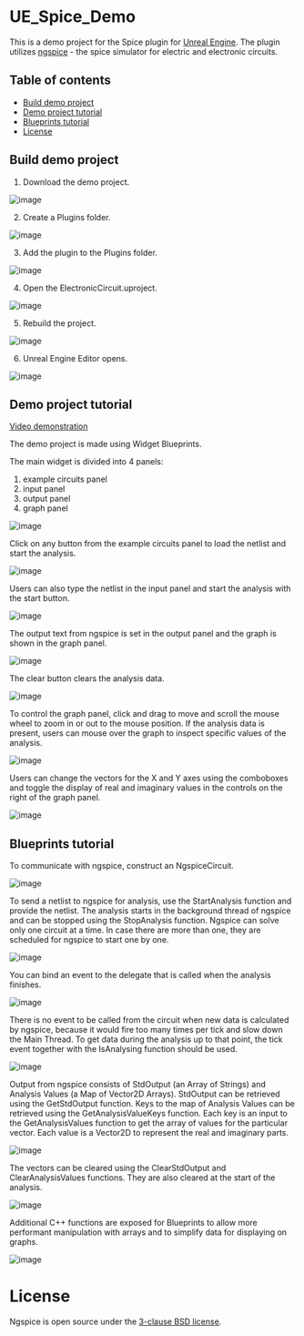 # UE_Spice_Demo
This is a demo project for the Spice plugin for [Unreal Engine](https://www.unrealengine.com). The plugin utilizes [ngspice](https://ngspice.sourceforge.io/) - the spice simulator for electric and electronic circuits.

## Table of contents
* [Build demo project](#build-demo-project)
* [Demo project tutorial](#demo-project-tutorial)
* [Blueprints tutorial](#blueprints-tutorial)
* [License](#license)

## Build demo project
1. Download the demo project.

![image](https://i.imgur.com/zGo7Soh.png)

2. Create a Plugins folder.

![image](https://i.imgur.com/lIf9K0M.png)

3. Add the plugin to the Plugins folder.

![image](https://i.imgur.com/Srvmf49.png)

4. Open the ElectronicCircuit.uproject.

![image](https://i.imgur.com/flSHs1U.png)

5. Rebuild the project.

![image](https://i.imgur.com/trg3tkL.png)

6. Unreal Engine Editor opens.

![image](https://i.imgur.com/WxxYVYe.png)

## Demo project tutorial
[Video demonstration](https://youtu.be/dlcTaUPAE0g)

The demo project is made using Widget Blueprints.

The main widget is divided into 4 panels:
1. example circuits panel
2. input panel
3. output panel
4. graph panel

![image](https://i.imgur.com/xSlKuWI.png)

Click on any button from the example circuits panel to load the netlist and start the analysis.

![image](https://i.imgur.com/gnQZKWi.png)

Users can also type the netlist in the input panel and start the analysis with the start button.

![image](https://i.imgur.com/tFgcALZ.png)

The output text from ngspice is set in the output panel and the graph is shown in the graph panel.

![image](https://i.imgur.com/B1GlR2q.png)

The clear button clears the analysis data.

![image](https://i.imgur.com/eYpa9CP.png)

To control the graph panel, click and drag to move and scroll the mouse wheel to zoom in or out to the mouse position. If the analysis data is present, users can mouse over the graph to inspect specific values of the analysis.

![image](https://i.imgur.com/9oQ0FmD.png)

Users can change the vectors for the X and Y axes using the comboboxes and toggle the display of real and imaginary values in the controls on the right of the graph panel.

![image](https://i.imgur.com/9xDY8uW.png)

## Blueprints tutorial
To communicate with ngspice, construct an NgspiceCircuit.

![image](https://i.imgur.com/fgRiYvh.png)

To send a netlist to ngspice for analysis, use the StartAnalysis function and provide the netlist. The analysis starts in the background thread of ngspice and can be stopped using the StopAnalysis function. Ngspice can solve only one circuit at a time. In case there are more than one, they are scheduled for ngspice to start one by one.

![image](https://i.imgur.com/0IUvBns.png)

You can bind an event to the delegate that is called when the analysis finishes.

![image](https://i.imgur.com/29BVGVu.png)

There is no event to be called from the circuit when new data is calculated by ngspice, because it would fire too many times per tick and slow down the Main Thread. To get data during the analysis up to that point, the tick event together with the IsAnalysing function should be used.

![image](https://i.imgur.com/ftbI4kA.png)

Output from ngspice consists of StdOutput (an Array of Strings) and Analysis Values (a Map of Vector2D Arrays). StdOutput can be retrieved using the GetStdOutput function. Keys to the map of Analysis Values can be retrieved using the GetAnalysisValueKeys function. Each key is an input to the GetAnalysisValues function to get the array of values for the particular vector. Each value is a Vector2D to represent the real and imaginary parts.

![image](https://i.imgur.com/5F43acG.png)

The vectors can be cleared using the ClearStdOutput and ClearAnalysisValues functions. They are also cleared at the start of the analysis.

![image](https://i.imgur.com/6zY949Q.png)

Additional C++ functions are exposed for Blueprints to allow more performant manipulation with arrays and to simplify data for displaying on graphs.

![image](https://i.imgur.com/LMaI7US.png)

# License
Ngspice is open source under the [3-clause BSD license](https://sourceforge.net/p/ngspice/ngspice/ci/master/tree/COPYING).
